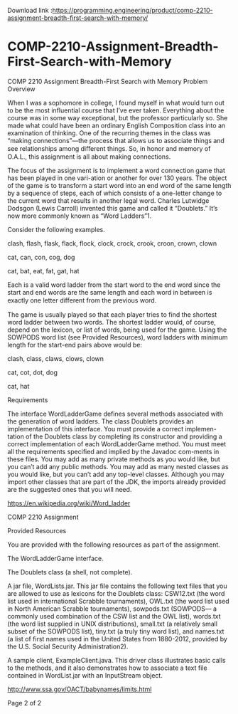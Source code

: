 Download link :https://programming.engineering/product/comp-2210-assignment-breadth-first-search-with-memory/

# COMP-2210-Assignment-Breadth-First-Search-with-Memory
COMP 2210 Assignment Breadth-First Search with Memory
Problem Overview

When I was a sophomore in college, I found myself in what would turn out to be the most influential course that I’ve ever taken. Everything about the course was in some way exceptional, but the professor particularly so. She made what could have been an ordinary English Composition class into an examination of thinking. One of the recurring themes in the class was “making connections”—the process that allows us to associate things and see relationships among diﬀerent things. So, in honor and memory of O.A.L., this assignment is all about making connections.

The focus of the assignment is to implement a word connection game that has been played in one vari-ation or another for over 130 years. The object of the game is to transform a start word into an end word of the same length by a sequence of steps, each of which consists of a one-letter change to the current word that results in another legal word. Charles Lutwidge Dodsgon (Lewis Carroll) invented this game and called it “Doublets.” It’s now more commonly known as “Word Ladders”1.

Consider the following examples.

clash, flash, flask, flack, flock, clock, crock, crook, croon, crown, clown

cat, can, con, cog, dog

cat, bat, eat, fat, gat, hat

Each is a valid word ladder from the start word to the end word since the start and end words are the same length and each word in between is exactly one letter diﬀerent from the previous word.

The game is usually played so that each player tries to find the shortest word ladder between two words. The shortest ladder would, of course, depend on the lexicon, or list of words, being used for the game. Using the SOWPODS word list (see Provided Resources), word ladders with minimum length for the start-end pairs above would be:

clash, class, claws, clows, clown

cat, cot, dot, dog

cat, hat

Requirements

The interface WordLadderGame defines several methods associated with the generation of word ladders. The class Doublets provides an implementation of this interface. You must provide a correct implemen-tation of the Doublets class by completing its constructor and providing a correct implementation of each WordLadderGame method. You must meet all the requirements specified and implied by the Javadoc com-ments in these files. You may add as many private methods as you would like, but you can’t add any public methods. You may add as many nested classes as you would like, but you can’t add any top-level classes. Although you may import other classes that are part of the JDK, the imports already provided are the suggested ones that you will need.

https://en.wikipedia.org/wiki/Word_ladder


COMP 2210 Assignment

Provided Resources

You are provided with the following resources as part of the assignment.

The WordLadderGame interface.

The Doublets class (a shell, not complete).

A jar file, WordLists.jar. This jar file contains the following text files that you are allowed to use as lexicons for the Doublets class: CSW12.txt (the word list used in international Scrabble tournaments), OWL.txt (the word list used in North American Scrabble tournaments), sowpods.txt (SOWPODS— a commonly used combination of the CSW list and the OWL list), words.txt (the word list supplied in UNIX distributions), small.txt (a relatively small subset of the SOWPODS list), tiny.txt (a truly tiny word list), and names.txt (a list of first names used in the United States from 1880-2012, provided by the U.S. Social Security Administration2).

A sample client, ExampleClient.java. This driver class illustrates basic calls to the methods, and it also demonstrates how to associate a text file contained in WordList.jar with an InputStream object.

http://www.ssa.gov/OACT/babynames/limits.html

Page 2 of 2

